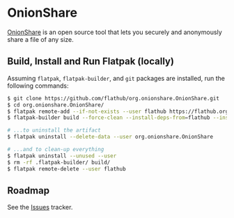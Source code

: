 # OnionShare
[OnionShare](https://onionshare.org/) is an open source tool that lets you securely and anonymously share a file of any
size.

## Build, Install and Run Flatpak (locally)

Assuming `flatpak`, `flatpak-builder`, and `git` packages are installed, run the following commands:

```sh
$ git clone https://github.com/flathub/org.onionshare.OnionShare.git
$ cd org.onionshare.OnionShare/
$ flatpak remote-add --if-not-exists --user flathub https://flathub.org/repo/flathub.flatpakrepo
$ flatpak-builder build --force-clean --install-deps-from=flathub --install --user org.onionshare.OnionShare.json

# ...to uninstall the artifact
$ flatpak uninstall --delete-data --user org.onionshare.OnionShare

# ...and to clean-up everything
$ flatpak uninstall --unused --user
$ rm -rf .flatpak-builder/ build/
$ flatpak remote-delete --user flathub
```

## Roadmap

See the [Issues](https://github.com/flathub/org.onionshare.OnionShare/issues/) tracker.